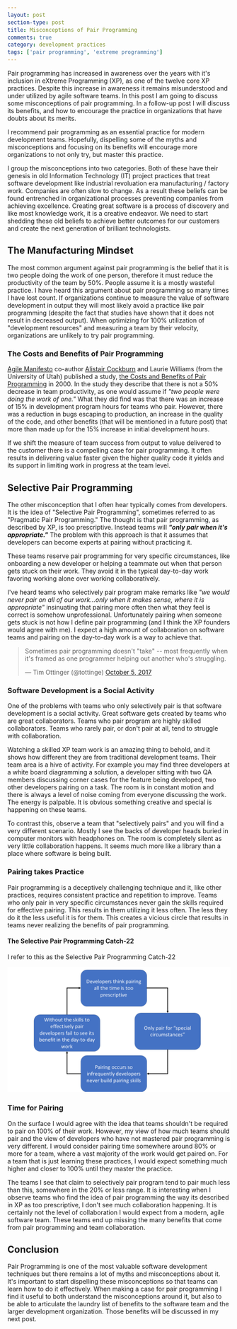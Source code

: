 ```yaml
---
layout: post
section-type: post
title: Misconceptions of Pair Programming
comments: true
category: development practices
tags: ['pair programming', 'extreme programming']
---
```


Pair programming has increased in awareness over the years with it's inclusion in eXtreme Programming (XP), as one of the twelve core XP practices. Despite this increase in awareness it remains misunderstood and under utilized by agile software teams. In this post I am going to discuss some misconceptions of pair programming. In a follow-up post I will discuss its benefits, and how to encourage the practice in organizations that have doubts about its merits. 

I recommend pair programming as an essential practice for modern development teams. Hopefully, dispelling some of the myths and misconceptions and focusing on its benefits will encourage more organizations to not only try, but master this practice. 

I group the misconceptions into two categories. Both of these have their genesis in old Information Technology (IT) project practices that treat software development like industrial revoluation era manufacturing / factory work. Companies are often slow to change. As a result these beliefs can be found entrenched in organizational processes preventing companies from achieving excellence. Creating great software is a process of discovery and like most knowledge work, it is a creative endeavor. We need to start shedding these old beliefs to achieve better outcomes for our customers and create the next generation of brilliant technologists.

## The Manufacturing Mindset

The most common argument against pair programming is the belief that it is two people doing the work of one person, therefore it must reduce the productivity of the team by 50%. People assume it is a mostly wasteful practice. I have heard this argument about pair programming so many times I have lost count. If organizations continue to measure the value of software development in output they will most likely avoid a practice like pair programming (despite the fact that studies have shown that it does not result in decreased output). When optimizing for 100% utilization of "development resources" and measuring a team by their velocity, organizations are unlikely to try pair programming. 


### The Costs and Benefits of Pair Programming

[Agile Manifesto](http://agilemanifesto.org/) co-author [Alistair Cockburn](http://alistair.cockburn.us/) and Laurie Williams (from the University of Utah) published a study, [the Costs and Benefits of Pair Programming](https://collaboration.csc.ncsu.edu/laurie/Papers/XPSardinia.PDF) in 2000. In the study they describe that there is not a 50% decrease in team productivity, as one would assume if *"two people were doing the work of one."* What they did find was that there was an increase of 15% in development program hours for teams who pair. However, there was a reduction in bugs escaping to production, an increase in the quality of the code, and other benefits (that will be mentioned in a future post) that more than made up for the 15% increase in initial development hours. 

If we shift the measure of team success from output to value delivered to the customer there is a compelling case for pair programming. It often results in delivering value faster given the higher quality code it yields and its support in limiting work in progress at the team level. 

## Selective Pair Programming

The other misconception that I often hear typically comes from developers. It is the idea of "Selective Pair Programming", sometimes referred to as "Pragmatic Pair Programming." The thought is that pair programming, as described by XP, is too prescriptive. Instead teams will __*"only pair when it's appropriate."*__ The problem with this approach is that it assumes that developers can become experts at pairing without practicing it. 

These teams reserve pair programming for very specific circumstances, like onboarding a new developer or helping a teammate out when that person gets stuck on their work. They avoid it in the typical day-to-day work favoring working alone over working collaboratively.

I've heard teams who selectively pair program make remarks like *"we would never pair on all of our work...only when it makes sense, where it is appropriate"* insinuating that pairing more often then what they feel is correct is somehow unprofessional. Unfortunately pairing when someone gets stuck is not how I define pair programming (and I think the XP founders would agree with me). I expect a high amount of collaboration on software teams and pairing on the day-to-day work is a way to achieve that. 

<blockquote class="twitter-tweet" data-lang="en"><p lang="en" dir="ltr">Sometimes pair programming doesn&#39;t &quot;take&quot; -- most frequently when it&#39;s framed as one programmer helping out another who&#39;s struggling.</p>&mdash; Tim Ottinger (@tottinge) <a href="https://twitter.com/tottinge/status/916016522388135936?ref_src=twsrc%5Etfw">October 5, 2017</a></blockquote>
<script async src="//platform.twitter.com/widgets.js" charset="utf-8"></script>

### Software Development is a Social Activity

One of the problems with teams who only selectively pair is that software development is a social activity. Great software gets created by teams who are great collaborators. Teams who pair program are highly skilled collaborators. Teams who rarely pair, or don't pair at all, tend to struggle with collaboration. 

Watching a skilled XP team work is an amazing thing to behold, and it shows how different they are from traditional development teams. Their team area is a hive of activity. For example you may find three developers at a white board diagramming a solution, a developer sitting with two QA members discussing corner cases for the feature being developed, two other developers pairing on a task. The room is in constant motion and there is always a level of noise coming from everyone discussing the work. The energy is palpable. It is obvious something creative and special is happening on these teams. 

To contrast this, observe a team that "selectively pairs" and you will find a very different scenario. Mostly I see the backs of developer heads buried in computer monitors with headphones on. The room is completely silent as very little collaboration happens. It seems much more like a library than a place where software is being built. 

### Pairing takes Practice

Pair programming is a deceptively challenging technique and it, like other practices, requires consistent practice and repetition to improve. Teams who only pair in very specific circumstances never gain the skills required for effective pairing. This results in them utilizing it less often. The less they do it the less useful it is for them. This creates a vicious circle that results in teams never realizing the benefits of pair programming. 

#### The Selective Pair Programming Catch-22

 I refer to this as the Selective Pair Programming Catch-22

 <img class="img-responsive" src="/img/selective-pair-programming-catch22.png" />

### Time for Pairing 

On the surface I would agree with the idea that teams shouldn't be required to pair on 100% of their work. However, my view of how much teams should pair and the view of developers who have not mastered pair programming is very different. I would consider pairing time somewhere around 80% or more for a team, where a vast majority of the work would get paired on. For a team that is just learning these practices, I would expect something much higher and closer to 100% until they master the practice.  

The teams I see that claim to selectively pair program tend to pair much less than this, somewhere in the 20% or less range. It is interesting when I observe teams who find the idea of pair programming the way its described in XP as too prescriptive, I don't see much collaboration happening. It is certainly not the level of collaboration I would expect from a modern, agile software team. These teams end up missing the many benefits that come from pair programming and team collaboration. 

## Conclusion 

Pair Programming is one of the most valuable software development techniques but there remains a lot of myths and misconceptions about it. It's important to start dispelling these misconceptions so that teams can learn how to do it effectively. When making a case for pair programming I find it useful to both understand the misconceptions around it, but also to be able to articulate the laundry list of benefits to the software team and the larger development organization. Those benefits will be discussed in my next post. 